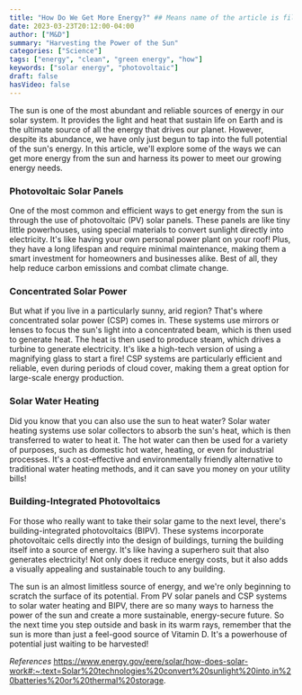 ```yaml
---
title: "How Do We Get More Energy?" ## Means name of the article is filename
date: 2023-03-23T20:12:00-04:00
author: ["M&D"]
summary: "Harvesting the Power of the Sun"
categories: ["Science"]
tags: ["energy", "clean", "green energy", "how"]
keywords: ["solar energy", "photovoltaic"]
draft: false
hasVideo: false
---
```


The sun is one of the most abundant and reliable sources of energy in our solar system. It provides the light and heat that sustain life on Earth and is the ultimate source of all the energy that drives our planet. However, despite its abundance, we have only just begun to tap into the full potential of the sun's energy. In this article, we'll explore some of the ways we can get more energy from the sun and harness its power to meet our growing energy needs.

### Photovoltaic Solar Panels

One of the most common and efficient ways to get energy from the sun is through the use of photovoltaic (PV) solar panels. These panels are like tiny little powerhouses, using special materials to convert sunlight directly into electricity. It's like having your own personal power plant on your roof! Plus, they have a long lifespan and require minimal maintenance, making them a smart investment for homeowners and businesses alike. Best of all, they help reduce carbon emissions and combat climate change.

### Concentrated Solar Power

But what if you live in a particularly sunny, arid region? That's where concentrated solar power (CSP) comes in. These systems use mirrors or lenses to focus the sun's light into a concentrated beam, which is then used to generate heat. The heat is then used to produce steam, which drives a turbine to generate electricity. It's like a high-tech version of using a magnifying glass to start a fire! CSP systems are particularly efficient and reliable, even during periods of cloud cover, making them a great option for large-scale energy production.

### Solar Water Heating

Did you know that you can also use the sun to heat water? Solar water heating systems use solar collectors to absorb the sun's heat, which is then transferred to water to heat it. The hot water can then be used for a variety of purposes, such as domestic hot water, heating, or even for industrial processes. It's a cost-effective and environmentally friendly alternative to traditional water heating methods, and it can save you money on your utility bills!

### Building-Integrated Photovoltaics

For those who really want to take their solar game to the next level, there's building-integrated photovoltaics (BIPV). These systems incorporate photovoltaic cells directly into the design of buildings, turning the building itself into a source of energy. It's like having a superhero suit that also generates electricity! Not only does it reduce energy costs, but it also adds a visually appealing and sustainable touch to any building.

The sun is an almost limitless source of energy, and we're only beginning to scratch the surface of its potential. From PV solar panels and CSP systems to solar water heating and BIPV, there are so many ways to harness the power of the sun and create a more sustainable, energy-secure future. So the next time you step outside and bask in its warm rays, remember that the sun is more than just a feel-good source of Vitamin D. It's a powerhouse of potential just waiting to be harvested!

*References*
https://www.energy.gov/eere/solar/how-does-solar-work#:~:text=Solar%20technologies%20convert%20sunlight%20into,in%20batteries%20or%20thermal%20storage.
